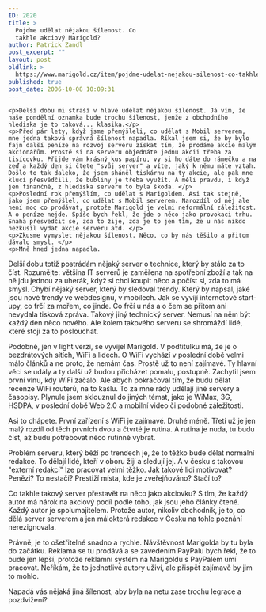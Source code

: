 ```yaml
---
ID: 2020
title: >
  Pojďme udělat nějakou šílenost. Co
  takhle akciový Marigold?
author: Patrick Zandl
post_excerpt: ""
layout: post
oldlink: >
  https://www.marigold.cz/item/pojdme-udelat-nejakou-silenost-co-takhle-akciovy-marigold
published: true
post_date: 2006-10-08 10:09:31
---
```

	<p>Delší dobu mi straší v hlavě udělat nějakou šílenost. Já vím, že naše pondělní oznamka bude trochu šílenost, jenže z obchodního hlediska je to taková... klasika.</p>
	<p>Před pár lety, když jsme přemýšleli, co udělat s Mobil serverem, mne jedna taková správná šílenost napadla. Říkal jsem si, že by bylo fajn další peníze na rozvoj serveru získat tím, že prodáme akcie malým akcionářům. Prostě si na serveru objednáte jednu akcii třeba za tisícovku. Přijde vám krásný kus papíru, vy si ho dáte do rámečku a na zeď a každý den si čtete "svůj server" a víte, jaký k němu máte vztah. Došlo to tak daleko, že jsem sháněl tiskárnu na ty akcie, ale pak mne kluci přesvědčili, že bubliny je třeba využít. A měli pravdu, i když jen finančně, z hlediska serveru to byla škoda. </p>
	<p>Poslední rok přemýšlím, co udělat s Marigoldem. Asi tak stejně, jako jsem přemýšlel, co udělat s Mobil serverem. Narozdíl od něj ale není moc co prodávat, protože Marigold je velmi neformální záležitost. A o peníze nejde. Spíše bych řekl, že jde o něco jako provokaci trhu. Snaha přesvědčit se, zda to žije, zda je to jen tím, že u nás nikdo nezkusil vydat akcie serveru atd. </p>
	<p>Zkusme vymyslet nějakou šílenost. Něco, co by nás těšilo a přitom dávalo smysl. </p>
	<p>Mně hned jedna napadla.
</p>
<!--more-->	<p>Delší dobu totiž postrádám nějaký server o technice, který by stálo za to číst. Rozumějte: většina IT serverů je zaměřena na spotřební zboží a tak na ně jdu jednou za uherák, když si chci koupit něco a počíst si, zda to má smysl. Chybí nějaký server,  který by sledoval trendy. Který by napsal, jaké jsou nové trendy ve webdesignu, v mobilech. Jak se vyvíjí internetové start-upy, co frčí za mořem, co jinde. Co frčí u nás a o čem se přitom ani nevydala tisková zpráva. Takový jiný technický server. Nemusí na něm být každý den něco nového. Ale kolem takového serveru se shromáždí lidé, které stojí za to poslouchat. </p>
	<p>Podobně, jen v light verzi, se vyvíjel Marigold. V podtitulku má, že je o bezdrátových sítích, WiFi a lidech. O WiFi vychází v poslední době velmi málo článků a ne proto, že nemám čas. Prostě už to není zajímavé. Ty hlavní věci se udály a ty další už budou přicházet pomalu, postupně. Zachytil jsem první vlnu, kdy WiFi začalo. Ale abych pokračoval tím, že budu dělat recenze WiFi routerů, na to kašlu.  To za mne rády udělají jiné servery a časopisy. Plynule jsem sklouznul do jiných témat, jako je WiMax, 3G, HSDPA, v poslední době Web 2.0 a mobilní video či podobné záležitosti. </p>
	<p>Asi to chápete. První zařízení s WiFi je zajímavé. Druhé méně. Třetí už je jen malý rozdíl od těch prvních dvou a čtvrté je rutina. A rutina je nuda, tu budu číst, až budu potřebovat něco rutinně vybrat. </p>
	<p>Problém serveru, který běží po trendech je, že to těžko bude dělat normální redakce. To dělají lidé, kteří v oboru žijí a sledují jej. A v česku s takovou "externí redakcí" lze pracovat velmi těžko. Jak takové lidi motivovat? Penězi? To nestačí? Prestiží místa, kde je zveřejňováno? Stačí to? </p>
	<p>Co takhle takový server přestavět na něco jako akciovku? S tím, že každý autor má nárok na akciový podíl podle toho, jak jsou jeho články čtené. Každý autor je spolumajitelem. Protože autor, nikoliv obchodník, je to, co dělá server serverem a jen málokterá redakce v Česku na tohle poznání nerezignovala. </p>
	<p>Právně, je to ošetřitelné snadno a rychle. Návštěvnost Marigolda by tu byla do začátku. Reklama se tu prodává a se zavedením PayPalu bych řekl, že to bude jen lepší, protože reklamní systém na Marigoldu s PayPalem umí pracovat. Neříkám, že to jednotlivé autory uživí, ale přispět zajímavě by jim to mohlo. </p>
	<p>Napadá vás nějaká jiná šílenost, aby byla na netu zase trochu legrace a pozdvižení?
</p>